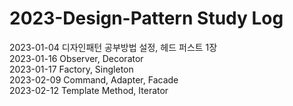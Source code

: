 # 2023-Design-Pattern Study Log

2023-01-04  디자인패턴 공부방법 설정, 헤드 퍼스트 1장<br>
2023-01-16  Observer, Decorator<br>
2023-01-17  Factory, Singleton<br>
2023-02-09  Command, Adapter, Facade<br>
2023-02-12  Template Method, Iterator<br>